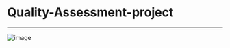 # Quality-Assessment-project
------------------------------------------------------------------------------------------------------------------------
![image](https://github.com/Arash-Kamboj/Quality-Assessment-project/assets/156613048/11c6c4a0-2895-4fc4-9675-f9481b8a596c)

